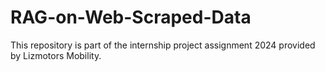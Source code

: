 # RAG-on-Web-Scraped-Data
This repository is part of the internship project assignment 2024 provided by Lizmotors Mobility.
